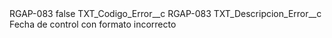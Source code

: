 <?xml version="1.0" encoding="UTF-8"?>
<CustomMetadata xmlns="http://soap.sforce.com/2006/04/metadata" xmlns:xsi="http://www.w3.org/2001/XMLSchema-instance" xmlns:xsd="http://www.w3.org/2001/XMLSchema">
    <label>RGAP-083</label>
    <protected>false</protected>
    <values>
        <field>TXT_Codigo_Error__c</field>
        <value xsi:type="xsd:string">RGAP-083</value>
    </values>
    <values>
        <field>TXT_Descripcion_Error__c</field>
        <value xsi:type="xsd:string">Fecha de control con formato incorrecto</value>
    </values>
</CustomMetadata>
